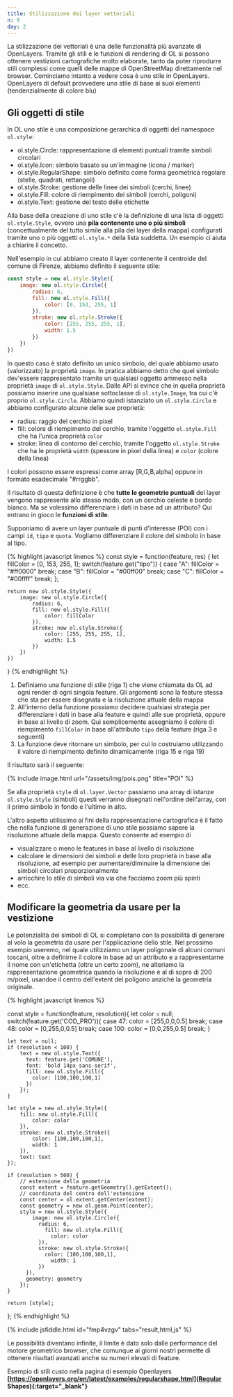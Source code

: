 ```yaml
---
title: Stilizzazione dei layer vettoriali
n: 9
day: 2
---
```

La stilizzazione dei vettoriali è una delle funzionalità più avanzate di OpenLayers. Tramite gli stili e le funzioni di rendering di OL si possono ottenere vestizioni cartografiche molto elaborate, tanto da poter riprodurre stili complessi come quelli delle mappe di OpenStreetMap direttamente nel browser. Cominciamo intanto a vedere cosa è uno stile in OpenLayers.
OpenLayers di default provvedere uno stile di base ai suoi elementi (tendenzialmente di colore blu)

## Gli oggetti di stile ##
In OL uno stile è una composizione gerarchica di oggetti del namespace `ol.style`:

* ol.style.Circle: rappresentazione di elementi puntuali tramite simboli circolari
* ol.style.Icon: simbolo basato su un'immagine (icona / marker)
* ol.style.RegularShape: simbolo definito come forma geometrica regolare (stelle, quadrati, rettangoli)
* ol.style.Stroke: gestione delle linee dei simboli (cerchi, linee)
* ol.style.Fill: colore di riempimento dei simboli (cerchi, poligoni)
* ol.style.Text: gestione del testo delle etichette

Alla base della creazione di uno stile c'è la definizione di una lista di oggetti `ol.style.Style`, ovvero una **pila contenente uno o più simboli** (concettualmente del tutto simile alla pila dei layer della mappa) configurati tramite uno o più oggetti `ol.style.*` della lista suddetta. Un esempio ci aiuta a chiarire il concetto.

Nell'esempio in cui abbiamo creato il layer contenente il centroide del comune di Firenze, abbiamo definito il seguente stile:

```javascript
const style = new ol.style.Style({
    image: new ol.style.Circle({
        radius: 6,
        fill: new ol.style.Fill({
            color: [0, 153, 255, 1]
        }),
        stroke: new ol.style.Stroke({
            color: [255, 255, 255, 1],
            width: 1.5
        })
    })
})
```

In questo caso è stato definito un unico simbolo, del quale abbiamo usato (valorizzato) la proprietà `image`. In pratica abbiamo detto che quel simbolo dev'essere rappresentato tramite un qualsiasi oggetto ammesso nella proprietà `image` di `ol.style.Style`. Dalle API si evince che in quella proprietà possiamo inserire una qualsiase sottoclasse di `ol.style.Image`, tra cui c'è proprio `ol.style.Circle`.
Abbiamo quindi istanziato un `ol.style.Circle` e abbiamo configurato alcune delle sue proprietà:

* radius: raggio del cerchio in pixel 
* fill: colore di riempimento del cerchio, tramite l'oggetto `ol.style.Fill` che ha l'unica proprietà `color`
* stroke: linea di contorno del cerchio, tramite l'oggetto `ol.style.Stroke` che ha le proprietà `width` (spessore in pixel della linea) e `color` (colore della linea)

I colori possono essere espressi come array [R,G,B,alpha] oppure in formato esadecimale "#rrggbb".

Il risultato di questa definizione è che **tutte le geometrie puntuali** del layer vengono rappresente allo stesso modo, con un cerchio celeste e bordo bianco.
Ma se volessimo differenziare i dati in base ad un attributo? Qui entrano in gioco le **funzioni di stile**.

Supponiamo di avere un layer puntuale di punti d'interesse (POI) con i campi `id`, `tipo` e `quota`. Vogliamo differenziare il colore del simbolo in base al tipo.

{% highlight javascript linenos %}
const style = function(feature, res) {
    let fillColor = [0, 153, 255, 1];
    switch(feature.get("tipo")) {
        case "A":
            fillColor = "#ff0000"
        break;
        case "B":
            fillColor = "#00ff00"
        break;
        case "C":
            fillColor = "#00ffff"
        break;
    };
    
    return new ol.style.Style({
        image: new ol.style.Circle({
            radius: 6,
            fill: new ol.style.Fill({
                color: fillColor
            }),
            stroke: new ol.style.Stroke({
                color: [255, 255, 255, 1],
                width: 1.5
            })
        })
    })
}
{% endhighlight %}

1. Definiamo una funzione di stile (riga 1) che viene chiamata da OL ad ogni render di ogni singola feature. Gli argomenti sono la feature stessa che sta per essere disegnata e la risoluzione attuale della mappa
2. All'interno della funzione possiamo decidere qualsiasi strategia per differenziare i dati in base alla feature e quindi alle sue proprietà, oppure in base al livello di zoom. Qui semplicemente assegniamo il colore di riempimento `fillColor` in base all'attributo `tipo` della feature (riga 3 e seguenti)
3. La funzione deve ritornare un simbolo, per cui lo costruiamo utilizzando il valore di riempimento definito dinamicamente (riga 15 e riga 19)

Il risultato sarà il seguente:

{% include image.html url="/assets/img/pois.png" title="POI" %}

Se alla proprietà `style` di `ol.layer.Vector` passiamo una array di istanze `ol.style.Style` (simboli) questi verranno disegnati nell'ordine dell'array, con il primo simbolo in fondo e l'ultimo in alto.

L'altro aspetto utilissimo ai fini della rappresentazione cartografica è il fatto che nella funzione di generazione di uno stile possiamo sapere la risoluzione attuale della mappa. Questo consente ad esempio di

* visualizzare o meno le features in base al livello di risoluzione
* calcolare le dimensioni dei simboli e delle loro proprietà in base alla risoluzione, ad esempio per aumentare/diminuire la dimensione dei simboli circolari proporzionalmente
* arricchire lo stile di simboli via via che facciamo zoom più spinti
* ecc.


## Modificare la geometria da usare per la vestizione ##
Le potenzialità dei simboli di OL si completano con la possibilità di generare al volo la geometria da usare per l'applicazione dello stile. Nel prossimo esempio useremo, nel quale utilizziamo un layer poligonale di alcuni comuni toscani, oltre a definirne il colore in base ad un attributo e a rappresentarne il nome con un'etichetta (oltre un certo zoom), ne alteriamo la rappresentazione geometrica quando la risoluzione è al di sopra di 200 m/pixel, usandoe il centro dell'extent del poligono anziché la geometria originale.

{% highlight javascript linenos %}

const style = function(feature, resolution){
	let color = null;
	switch(feature.get('COD_PRO')){
	  case 47:
			color = [255,0,0,0.5]
			break;
		case 48:
			color = [0,255,0,0.5]
			break;
		case 100:
			color = [0,0,255,0.5]
			break;
		}
			
	let text = null;
	if (resolution < 100) {
		text = new ol.style.Text({
		  text: feature.get('COMUNE'),
		  font: 'bold 14px sans-serif',
		  fill: new ol.style.Fill({
		    color: [100,100,100,1]
		  })
		});
	}
			
	let style = new ol.style.Style({
		fill: new ol.style.Fill({
			color: color
		}),
		stroke: new ol.style.Stroke({
			color: [100,100,100,1],
			width: 1
		}),
		text: text
	});
			
	if (resolution > 500) {
		// estensione della geometria
		const extent = feature.getGeometry().getExtent();
		// coordinata del centro dell'estensione
		const center = ol.extent.getCenter(extent);
		const geometry = new ol.geom.Point(center);	
		style = new ol.style.Style({
			image: new ol.style.Circle({
			  radius: 6,
				fill: new ol.style.Fill({
				  color: color
			  }),
			  stroke: new ol.style.Stroke({
			    color: [100,100,100,1],
				  width: 1
			  })
		  }),
		  geometry: geometry
		});
	}
			
	return [style];
};
{% endhighlight %}

{% include jsfiddle.html id="fmp4vzgv" tabs="result,html,js" %}

Le possibilità diventano infinite, il limite è dato solo dalle performance del motore geometrico browser, che comunque ai giorni nostri permette di ottenere risultati avanzati anche su numeri elevati di feature. 
 

Esempio di stili custo nella pagina di esempio Openlayers  **[https://openlayers.org/en/latest/examples/regularshape.html](Regular Shapes){:target="_blank"}**
